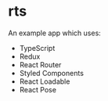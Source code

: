 # rts

An example app which uses:

- TypeScript
- Redux
- React Router
- Styled Components
- React Loadable
- React Pose
